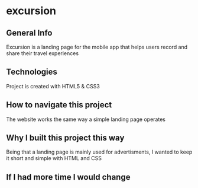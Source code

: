 # excursion
## General Info
Excursion is a landing page for the mobile app that helps users record and share their travel experiences
## Technologies
Project is created with HTML5 & CSS3
## How to navigate this project 
The website works the same way a simple landing page operates
## Why I built this project this way
Being that a landing page is mainly used for advertisments, I wanted to keep it short and simple with HTML and CSS
## If I had more time I would change 

